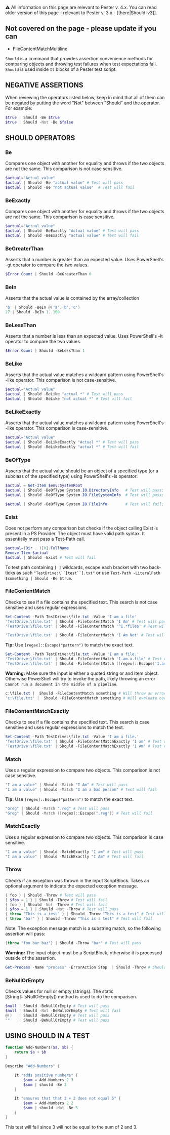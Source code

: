 :warning: All information on this page are relevant to Pester v. 4.x. You can read older version of this page - relevant to Pester v. 3.x - [[here|Should-v3]].

## Not covered on the page - please update if you can
- FileContentMatchMultiline

`Should` is a command that provides assertion convenience methods for comparing objects and throwing test failures when test expectations fail. `Should` is used inside `It` blocks of a Pester test script.

NEGATIVE ASSERTIONS
--------------

When reviewing the operators listed below, keep in mind that all of them can be negated by putting the word "Not" between "Should" and the operator. For example:

```powershell
$true | Should -Be $true
$true | Should -Not -Be $false
```

SHOULD OPERATORS
--------------
### Be
Compares one object with another for equality and throws if the two objects are not the same. This comparison is not case sensitive.

```powershell
$actual="Actual value"
$actual | Should -Be "actual value" # Test will pass
$actual | Should -Be "not actual value"  # Test will fail
```

### BeExactly
Compares one object with another for equality and throws if the two objects are not the same. This comparison is case sensitive.

```powershell
$actual="Actual value"
$actual | Should -BeExactly "Actual value" # Test will pass
$actual | Should -BeExactly "actual value" # Test will fail
```

### BeGreaterThan
Asserts that a number is greater than an expected value. Uses PowerShell's -gt operator to compare the two values.

```powershell
$Error.Count | Should -BeGreaterThan 0
```

### BeIn
Asserts that the actual value is contained by the array/collection

```powershell
'b' | Should -BeIn @('a','b','c')
27 | Should -BeIn 1..100
```

### BeLessThan
Asserts that a number is less than an expected value. Uses PowerShell's -lt operator to compare the two values.

```powershell
$Error.Count | Should -BeLessThan 1
```

### BeLike
Asserts that the actual value matches a wildcard pattern using PowerShell's -like operator. This comparison is not case-sensitive.

```powershell
$actual="Actual value"
$actual | Should -BeLike "actual *" # Test will pass
$actual | Should -BeLike "not actual *" # Test will fail
```

### BeLikeExactly
Asserts that the actual value matches a wildcard pattern using PowerShell's -like operator. This comparison is case-sensitive.

```powershell
$actual="Actual value"
$actual | Should -BeLikeExactly "Actual *" # Test will pass
$actual | Should -BeLikeExactly "actual *" # Test will fail
```

### BeOfType
Asserts that the actual value should be an object of a specified type (or a subclass of the specified type) using PowerShell's -is operator:

```powershell
$actual = Get-Item $env:SystemRoot
$actual | Should -BeOfType System.IO.DirectoryInfo   # Test will pass; object is a DirectoryInfo
$actual | Should -BeOfType System.IO.FileSystemInfo  # Test will pass; DirectoryInfo base class is FileSystemInfo

$actual | Should -BeOfType System.IO.FileInfo        # Test will fail; FileInfo is not a base class of DirectoryInfo
```

### Exist
Does not perform any comparison but checks if the object calling Exist is present in a PS Provider. The object must have valid path syntax. It essentially must pass a Test-Path call.

```powershell
$actual=(Dir . )[0].FullName
Remove-Item $actual
$actual | Should -Exist # Test will fail
```

To test path containing `[ ]` wildcards, escape each bracket with two back-ticks as such ````"TestDrive:\``[test``].txt"```` or use `Test-Path -LiteralPath $something | Should -Be $true`.


### FileContentMatch
Checks to see if a file contains the specified text. This search is not case sensitive and uses regular expressions.

```powershell
Set-Content -Path TestDrive:\file.txt -Value 'I am a file'
'TestDrive:\file.txt' | Should -FileContentMatch 'I Am' # Test will pass
'TestDrive:\file.txt' | Should -FileContentMatch '^I.*file$' # Test will pass

'TestDrive:\file.txt' | Should -FileContentMatch 'I Am Not' # Test will fail
```

**Tip:** Use ```[regex]::Escape("pattern")``` to match the exact text.

```powershell
Set-Content -Path TestDrive:\file.txt -Value 'I am a file.'
'TestDrive:\file.txt' | Should -FileContentMatch 'I.am.a.file' # Test will pass
'TestDrive:\file.txt' | Should -FileContentMatch ([regex]::Escape('I.am.a.file')) # Test will fail
```

**Warning:** Make sure the input is either a quoted string or and Item object. Otherwise PowerShell will try to invoke the
path, likely throwing an error ```Cannot run a document in the middle of a pipeline```.

```powershell
c:\file.txt |  Should -FileContentMatch something # Will throw an error
'c:\file.txt' |  Should -FileContentMatch something # Will evaluate correctly
```

### FileContentMatchExactly
Checks to see if a file contains the specified text. This search is case sensitive and uses regular expressions to match the text.

```powershell
Set-Content -Path TestDrive:\file.txt -Value 'I am a file.'
'TestDrive:\file.txt' | Should -FileContentMatchExactly 'I am' # Test will pass
'TestDrive:\file.txt' | Should -FileContentMatchExactly 'I Am' # Test will fail
```

### Match
Uses a regular expression to compare two objects. This comparison is not case sensitive.

```powershell
"I am a value" | Should -Match "I Am" # Test will pass
"I am a value" | Should -Match "I am a bad person" # Test will fail
```
**Tip:** Use ```[regex]::Escape("pattern")``` to match the exact text.
```powershell
"Greg" | Should -Match ".reg" # Test will pass
"Greg" | Should -Match ([regex]::Escape(".reg")) # Test will fail
```

### MatchExactly
Uses a regular expression to compare two objects. This comparison is case sensitive.

```powershell
"I am a value" | Should -MatchExactly "I am" # Test will pass
"I am a value" | Should -MatchExactly "I Am" # Test will fail
```

### Throw
Checks if an exception was thrown in the input ScriptBlock. Takes an optional argument to indicate the expected exception message.

```powershell
{ foo } | Should -Throw # Test will pass
{ $foo = 1 } | Should -Throw # Test will fail
{ foo } | Should -Not -Throw # Test will fail
{ $foo = 1 } | Should -Not -Throw # Test will pass
{ throw "This is a test" } | Should -Throw "This is a test" # Test will pass
{ throw "bar" } | Should -Throw "This is a test" # Test will fail
```

Note: The exception message match is a substring match, so the following assertion will pass:
```powershell
{throw "foo bar baz"} | Should -Throw "bar" # Test will pass
```

**Warning:** The input object must be a ScriptBlock, otherwise it is processed outside of the assertion.
```powershell
Get-Process -Name "process" -ErrorAction Stop  | Should -Throw # Should pass but fails the test
```

### BeNullOrEmpty
Checks values for null or empty (strings). The static [String]::IsNullOrEmpty() method is used to do the comparison.

```powershell
$null | Should -BeNullOrEmpty # Test will pass
$null | Should -Not -BeNullOrEmpty # Test will fail
@()   | Should -BeNullOrEmpty # Test will pass
""    | Should -BeNullOrEmpty # Test will pass
```

USING SHOULD IN A TEST
----------------------

```powershell
function Add-Numbers($a, $b) {
	return $a + $b
}

Describe "Add-Numbers" {

	It "adds positive numbers" {
	    $sum = Add-Numbers 2 3
	    $sum | should -Be 3
	}

    It "ensures that that 2 + 2 does not equal 5" {
	    $sum = Add-Numbers 2 2
	    $sum | should -Not -Be 5
	}
}
```

This test will fail since 3 will not be equal to the sum of 2 and 3.